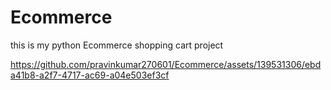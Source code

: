 # Ecommerce
this is my python Ecommerce shopping cart project


https://github.com/pravinkumar270601/Ecommerce/assets/139531306/ebda41b8-a2f7-4717-ac69-a04e503ef3cf


